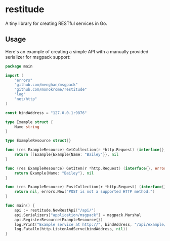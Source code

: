# restitude
A tiny library for creating RESTful services in Go.


## Usage

Here's an example of creating a simple API with a manually provided serializer
for msgpack support:

```go
package main

import (
	"errors"
	"github.com/menghan/msgpack"
	"github.com/monokrome/restitude"
	"log"
	"net/http"
)

const bindAddress = "127.0.0.1:9876"

type Example struct {
	Name string
}

type ExampleResource struct{}

func (res ExampleResource) GetCollection(r *http.Request) (interface{}, error) {
	return []Example{Example{Name: "Bailey"}}, nil
}

func (res ExampleResource) GetItem(r *http.Request) (interface{}, error) {
	return Example{Name: "Bailey"}, nil
}

func (res ExampleResource) PostCollection(r *http.Request) (interface{}, error) {
	return nil, errors.New("POST is not a supported HTTP method.")
}

func main() {
	api := restitude.NewRestApi("/api/")
    api.Serializers["application/msgpack"] = msgpack.Marshal
	api.RegisterResource(ExampleResource{})
	log.Print("Example service at http://", bindAddress, "/api/example/")
	log.Fatalln(http.ListenAndServe(bindAddress, nil))
}
```
